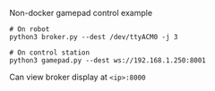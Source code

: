 Non-docker gamepad control example

```
# On robot
python3 broker.py --dest /dev/ttyACM0 -j 3

# On control station 
python3 gamepad.py --dest ws://192.168.1.250:8001
```

Can view broker display at `<ip>:8000`
